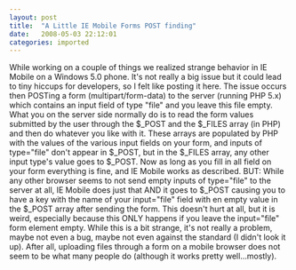 ```yaml
---
layout: post
title:  "A Little IE Mobile Forms POST finding"
date:   2008-05-03 22:12:01
categories: imported
---
```

While working on a couple of things we realized strange behavior in IE Mobile on a Windows 5.0 phone. It's not really a big issue but it could lead to tiny hiccups for developers, so I felt like posting it here. The issue occurs then POSTing a form (multipart/form-data) to the server (running PHP 5.x) which contains an input field of type "file" and you leave this file empty. What you on the server side normally do is to read the form values submitted by the user through the $\_POST and the $\_FILES array (in PHP) and then do whatever you like with it. These arrays are populated by PHP with the values of the various input fields on your form, and inputs of type="file" don't appear in $\_POST, but in the $\_FILES array, any other input type's value goes to $_POST. <!--more-->Now as long as you fill in all field on your form everything is fine, and IE Mobile works as described. BUT: While any other browser seems to not send empty inputs of type="file" to the server at all, IE Mobile does just that AND it goes to $\_POST causing you to have a key with the name of your input="file" field with en empty value in the $\_POST array after sending the form. This doesn't hurt at all, but it is weird, especially because this ONLY happens if you leave the input="file" form element empty. While this is a bit strange, it's not really a problem, maybe not even a bug, maybe not even against the standard (I didn't look it up). After all, uploading files through a form on a mobile browser does not seem to be what many people do (although it works pretty well...mostly).